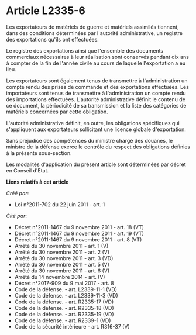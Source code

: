 # Article L2335-6

Les exportateurs de matériels de guerre et matériels assimilés tiennent, dans des conditions déterminées par l'autorité
administrative, un registre des exportations qu'ils ont effectuées. 

Le registre des exportations ainsi que l'ensemble des documents commerciaux nécessaires à leur réalisation sont conservés
pendant dix ans à compter de la fin de l'année civile au cours de laquelle l'exportation a eu lieu. 

Les exportateurs sont également tenus de transmettre à l'administration un compte rendu des prises de commande et des
exportations effectuées. Les importateurs sont tenus de transmettre à l'administration un compte rendu des importations
effectuées. L'autorité administrative définit le contenu de ce document, la périodicité de sa transmission et la liste des
catégories de matériels concernées par cette obligation. 

L'autorité administrative définit, en outre, les obligations spécifiques qui s'appliquent aux exportateurs sollicitant une
licence globale d'exportation. 

Sans préjudice des compétences du ministre chargé des douanes, le ministre de la défense exerce le contrôle du respect des
obligations définies à la présente sous-section. 

Les modalités d'application du présent article sont déterminées par décret en Conseil d'Etat.

**Liens relatifs à cet article**

_Créé par_:

  - Loi n°2011-702 du 22 juin 2011 - art. 1

_Cité par_:

  - Décret n°2011-1467 du 9 novembre 2011 - art. 18 (VT)
  - Décret n°2011-1467 du 9 novembre 2011 - art. 19 (VT)
  - Décret n°2011-1467 du 9 novembre 2011 - art. 8 (VT)
  - Arrêté du 30 novembre 2011 - art. 1 (V)
  - Arrêté du 30 novembre 2011 - art. 2 (V)
  - Arrêté du 30 novembre 2011 - art. 3 (VD)
  - Arrêté du 30 novembre 2011 - art. 5 (V)
  - Arrêté du 30 novembre 2011 - art. 6 (V)
  - Arrêté du 14 novembre 2014 - art. (V)
  - Décret n°2017-909 du 9 mai 2017 - art. 8
  - Code de la défense. - art. L2339-11-1 (VD)
  - Code de la défense. - art. L2339-11-3 (VD)
  - Code de la défense. - art. R2335-17 (VD)
  - Code de la défense. - art. R2335-18 (VD)
  - Code de la défense. - art. R2335-19 (VD)
  - Code de la défense. - art. R2339-1 (VD)
  - Code de la sécurité intérieure - art. R316-37 (V)
